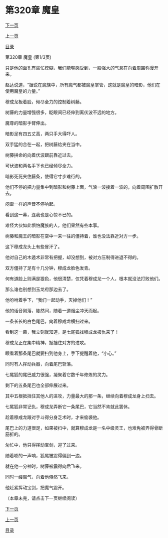 <h1>第320章    魔皇</h1>
            <div><p><a href="./958_%E7%AC%AC320%E7%AB%A0_%E9%AD%94%E7%9A%87.md">下一页</a></p><p><a href="./956_%E7%AC%AC319%E7%AB%A0_%E6%9A%97%E5%BD%B1.md">上一页</a></p><p><a href="../">目录</a></p></div>
            <div><p>第320章    魔皇 (第1/3页)</p><p>只是他的面孔有些忙模糊，我们能够感受到，一股强大的气息在向着周围弥漫开来。</p><p>赵达说道，“据说在魔族中，所有魔气都被魔皇掌管，这就是魔皇的暗影，他们在使用魔皇的力量。”</p><p>穆成龙板着脸，倾尽全力的控制着树藤。</p><p>树藤的力量增强很多，眨眼间已经伸到离伏波不远的地方。</p><p>魔尊的暗影手臂伸出。</p><p>暗影足有四五丈高，两只手大得吓人。</p><p>双手猛的合在一起，把树藤给夹在当中。</p><p>树藤拼命的向着伏波跟前靠近过去。</p><p>可伏波和两名手下也已经倾尽全力。</p><p>暗影死死夹住藤条，使得它寸步难行的。</p><p>他们不停的把力量集中到暗影和树藤上面，气浪一波接着一波的，向着周围扩散开去。</p><p>闷雷一样的声音不停响起。</p><p>看到这一幕，连我也是心惊不已的。</p><p>难怪大伙如此惧怕魔族的人，他们果然有些本事。</p><p>树藤和魔王的暗影在空中一来一往的僵持着，谁也没法靠近对方一步。</p><p>这下穆成龙头上有些冒汗了。</p><p>他对自己的木遁术非常有把握，却没想到，被对方压制得进退不得的。</p><p>双方僵持了足有十几分钟，穆成龙脸色发青。</p><p>何有道脸上则满是狠色，他很清楚，仅凭着穆成龙一个人，根本就没法打败他们。</p><p>那么谁也别想到玉龙府那边去了。</p><p>他吩咐着手下，“我们一起动手，灭掉他们！”</p><p>他的话音刚落，陡然间，随着一道烟尘冲天而起。</p><p>一条长长的白色尾巴，向着穆成龙横扫过来。</p><p>看到这一幕，我立刻就知道，是七尾狐找穆成龙报仇来了！</p><p>穆成龙正在集中精神，抵挡住对方的进攻。</p><p>眼看着那条尾巴就要扫到他身上，手下提醒着他，“小心。”</p><p>同时有人挥动兵器，向着尾巴斩落。</p><p>七尾狐的尾巴威力很强，凝聚着它数千年修炼的灵力。</p><p>剩下的五条尾巴也全部伸展过来。</p><p>其中五根抵挡住其他人的进攻，力量最大的那一条，继续向着穆成龙身上扫去。</p><p>七尾狐非常记仇，穆成龙弄断它一条尾巴，它当然不肯就此罢休。</p><p>趁着穆成龙跟对手斗得分身乏术时，才来偷袭他。</p><p>尾巴上的力道很足，如果被扫中，就算穆成龙是一名中级灵王，也难免被弄得骨断筋折的。</p><p>匆忙中，他只得挥动宝剑，迎了过来。</p><p>随着嘭的一声响，狐尾被震得偏到一边。</p><p>就在他一分神时，树藤被震得向后飞来。</p><p>同时一缕魔气，向着他倏然飞来。</p><p>他赶紧挥动宝剑，把魔气震开。</p><p>（本章未完，请点击下一页继续阅读）</p></div>
            <div><p><a href="./958_%E7%AC%AC320%E7%AB%A0_%E9%AD%94%E7%9A%87.md">下一页</a></p><p><a href="./956_%E7%AC%AC319%E7%AB%A0_%E6%9A%97%E5%BD%B1.md">上一页</a></p><p><a href="../">目录</a></p></div>